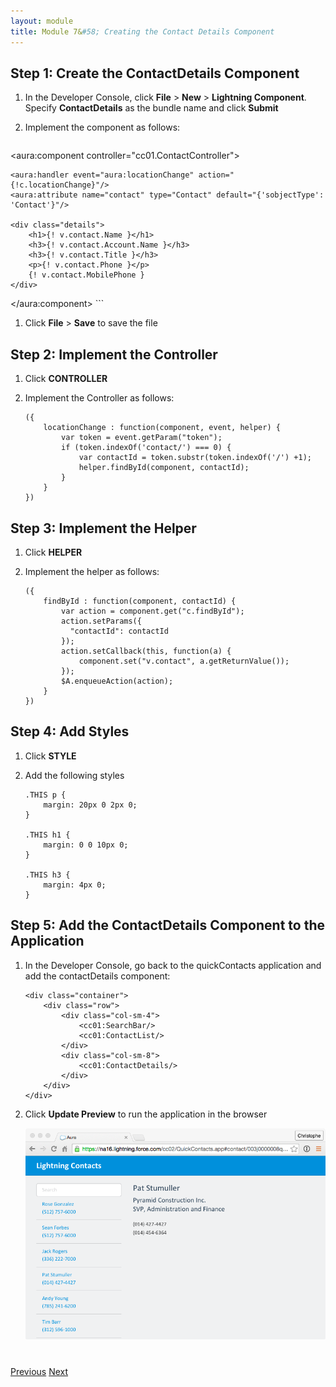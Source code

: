 ```yaml
---
layout: module
title: Module 7&#58; Creating the Contact Details Component
---
```


## Step 1: Create the ContactDetails Component

1. In the Developer Console, click **File** > **New** > **Lightning Component**. Specify **ContactDetails** as the bundle name and click **Submit**

1. Implement the component as follows:

    ```
<aura:component controller="cc01.ContactController">

    <aura:handler event="aura:locationChange" action="{!c.locationChange}"/>
    <aura:attribute name="contact" type="Contact" default="{'sobjectType': 'Contact'}"/>

    <div class="details">
        <h1>{! v.contact.Name }</h1>
        <h3>{! v.contact.Account.Name }</h3>
        <h3>{! v.contact.Title }</h3>
        <p>{! v.contact.Phone }</p>
        {! v.contact.MobilePhone }
    </div>

</aura:component>
    ```

1. Click **File** > **Save** to save the file


## Step 2: Implement the Controller

1. Click **CONTROLLER**


1. Implement the Controller as follows:

    ```
    ({
        locationChange : function(component, event, helper) {
            var token = event.getParam("token");
            if (token.indexOf('contact/') === 0) {
                var contactId = token.substr(token.indexOf('/') +1);
                helper.findById(component, contactId);
            }
        }
    })
    ```

## Step 3: Implement the Helper

1. Click **HELPER**

1. Implement the helper as follows:

    ```
    ({
        findById : function(component, contactId) {
            var action = component.get("c.findById");
            action.setParams({
              "contactId": contactId
            });
            action.setCallback(this, function(a) {
                component.set("v.contact", a.getReturnValue());
            });
            $A.enqueueAction(action);
        }
    })
    ```

## Step 4: Add Styles

1. Click **STYLE**

1. Add the following styles

    ```
    .THIS p {
        margin: 20px 0 2px 0;
    }

    .THIS h1 {
        margin: 0 0 10px 0;
    }

    .THIS h3 {
        margin: 4px 0;
    }
    ```

## Step 5: Add the ContactDetails Component to the Application

1. In the Developer Console, go back to the quickContacts application and add the contactDetails component:

    ```
    <div class="container">
        <div class="row">
            <div class="col-sm-4">
                <cc01:SearchBar/>
                <cc01:ContactList/>
            </div>
            <div class="col-sm-8">
                <cc01:ContactDetails/>
            </div>
        </div>
    </div>
    ```

1. Click **Update Preview** to run the application in the browser

    ![](images/app-v5.png)




<div class="row" style="margin-top:40px;">
<div class="col-sm-12">
<a href="Creating-the-Application.html" class="btn btn-default"><i class="glyphicon glyphicon-chevron-left"></i> Previous</a>
<a href="Accessing-Data-using-SOQL-and-DML.html" class="btn btn-default pull-right">Next <i class="glyphicon glyphicon-chevron-right"></i></a>
</div>
</div>
